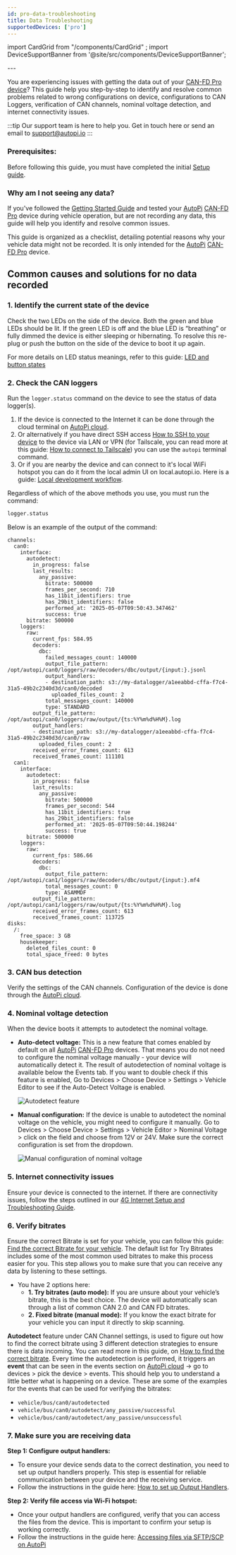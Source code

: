 ```yaml
---
id: pro-data-troubleshooting
title: Data Troubleshooting
supportedDevices: ['pro']
---
```


import CardGrid from "/components/CardGrid" ;
import DeviceSupportBanner from '@site/src/components/DeviceSupportBanner';

<DeviceSupportBanner supported={frontMatter.supportedDevices} />
---


You are experiencing issues with getting the data out of your [CAN-FD Pro device](https://shop.autopi.io/products/autopi-can-fd-pro)? This guide help you step-by-step to identify and resolve common problems related to wrong configurations on device, configurations to CAN Loggers, verification of CAN channels, nominal voltage detection, and internet connectivity issues. 

:::tip Our support team is here to help you.
Get in touch here or send an email to support@autopi.io
:::

### Prerequisites:
Before following this guide, you must have completed the initial [Setup guide](https://docs.autopi.io/getting_started/autopi_canfd_pro/).

### Why am I not seeing any data? 
If you've followed the [Getting Started Guide](/getting_started/autopi_canfd_pro/index.md)
and tested your [AutoPi](https://www.autopi.io) [CAN-FD Pro](https://www.autopi.io/hardware/autopi-canfd-pro) device during vehicle operation, but are not recording any data, this guide will help you identify and resolve common issues. 

This guide is organized as a checklist, detailing potential reasons why your vehicle
data might not be recorded. It is only intended for the
[AutoPi](https://www.autopi.io) [CAN-FD Pro](https://www.autopi.io/hardware/autopi-canfd-pro) device.  

## Common causes and solutions for no data recorded

### 1. Identify the current state of the device

Check the two LEDs on the side of the device. Both the green and blue LEDs should be lit. If the green LED is off and the blue LED is “breathing” or fully dimmed the device is either sleeping or hibernating. To resolve this re-plug or push the button on the side of the device to boot it up again.

For more details on LED status meanings, refer to this guide: [LED and button states](https://docs.autopi.io/hardware/autopi_canfd_pro/pro-led-and-button/)

### 2. Check the CAN loggers

Run the `logger.status` command on the device to see the status of data logger(s).

1. If the device is connected to the Internet it can be done through the cloud terminal on [AutoPi cloud](https://my.autopi.io/).
2. Or alternatively if you have direct SSH access [How to SSH to your device](https://docs.autopi.io/developer_guides/how-to-ssh-to-your-device/) to the device via LAN or VPN (for Tailscale, you can read more at this guide: [How to connect to Tailscale](https://docs.autopi.io/getting_started/autopi_canfd_pro/how_to_connect_to_tailscale/)) you can use the `autopi` terminal command.
3. Or if you are nearby the device and can connect to it's local WiFi hotspot you can do it from the local admin UI on local.autopi.io. Here is a guide: [Local development workflow](https://docs.autopi.io/developer_guides/local-development-workflow/). 

Regardless of which of the above methods you use, you must run the command: 
```python 
logger.status
```

Below is an example of the output of the command: 

```
channels:
  can0:
    interface:
      autodetect:
        in_progress: false
        last_results:
          any_passive:
            bitrate: 500000
            frames_per_second: 710
            has_11bit_identifiers: true
            has_29bit_identifiers: false
            performed_at: '2025-05-07T09:50:43.347462'
            success: true
      bitrate: 500000
    loggers:
      raw:
        current_fps: 584.95
        decoders:
          dbc:
            failed_messages_count: 140000
            output_file_pattern: /opt/autopi/can0/loggers/raw/decoders/dbc/output/{input:}.jsonl
            output_handlers:
            - destination_path: s3://my-datalogger/a1eeabbd-cffa-f7c4-31a5-49b2c2340d3d/can0/decoded
              uploaded_files_count: 2
            total_messages_count: 140000
            type: STANDARD
        output_file_pattern: /opt/autopi/can0/loggers/raw/output/{ts:%Y%m%d%H%M}.log
        output_handlers:
        - destination_path: s3://my-datalogger/a1eeabbd-cffa-f7c4-31a5-49b2c2340d3d/can0/raw
          uploaded_files_count: 2
        received_error_frames_count: 613
        received_frames_count: 111101
  can1:
    interface:
      autodetect:
        in_progress: false
        last_results:
          any_passive:
            bitrate: 500000
            frames_per_second: 544
            has_11bit_identifiers: true
            has_29bit_identifiers: false
            performed_at: '2025-05-07T09:50:44.198244'
            success: true
      bitrate: 500000
    loggers:
      raw:
        current_fps: 586.66
        decoders:
          dbc:
            output_file_pattern: /opt/autopi/can1/loggers/raw/decoders/dbc/output/{input:}.mf4
            total_messages_count: 0
            type: ASAMMDF
        output_file_pattern: /opt/autopi/can1/loggers/raw/output/{ts:%Y%m%d%H%M}.log
        received_error_frames_count: 613
        received_frames_count: 113725
disks:
  /:
    free_space: 3 GB
    housekeeper:
      deleted_files_count: 0
      total_space_freed: 0 bytes
```

### 3. CAN bus detection

Verify the settings of the CAN channels. Configuration of the device is done through the [AutoPi cloud](https://my.autopi.io/). 

### 4. Nominal voltage detection

When the device boots it attempts to autodetect the nominal voltage.

* **Auto-detect voltage:** This is a new feature that comes enabled by default on all [AutoPi](https://www.autopi.io) [CAN-FD Pro](https://www.autopi.io/hardware/autopi-canfd-pro) devices. That means you do not need to configure the nominal voltage manually - your device will automatically detect it. The result of autodetection of nominal voltage is available below the Events tab.
If you want to double check if this feature is enabled, Go to Devices > Choose Device > Settings > Vehicle Editor to see if the Auto-Detect Voltage is enabled.

    ![Autodetect feature](/img/getting_started/autopi_canfd_pro/autodetect_voltage.png)

* **Manual configuration:** If the device is unable to autodetect the nominal voltage on the vehicle, you might need to configure it manually. Go to Devices > Choose Device > Settings > Vehicle Editor > Nominal Voltage > click on the field and choose from 12V or 24V. Make sure the correct configuration is set from the dropdown.  

    ![Manual configuration of nominal voltage](/img/getting_started/autopi_canfd_pro/nominal_voltage.png)

### 5. Internet connectivity issues 

Ensure your device is connected to the internet. If there are connectivity issues,
follow the steps outlined in our [4G Internet Setup and Troubleshooting Guide](https://docs.autopi.io/getting_started/autopi_canfd_pro/pro-4g-internet-setup-troubleshooting/).

### 6. Verify bitrates 

Ensure the correct Bitrate is set for your vehicle, you can follow this guide: [Find the correct Bitrate for your vehicle](https://docs.autopi.io/getting_started/autopi_canfd_pro/pro-user-guide/#step-4-try-bitrates-or-use-fixed-bitrate). The default list for Try Bitrates includes some of the most common used bitrates to make this process easier for you. This step allows you to make sure that you can receive any data by listening to these settings. 
* You have 2 options here: 
  * **1. Try bitrates (auto mode):**
      If you are unsure about your vehicle’s bitrate, this is the best choice.
        The device will automatically scan through a list of common CAN 2.0 and CAN FD bitrates.
  * **2. Fixed bitrate (manual mode):**
    If you know the exact bitrate for your vehicle you can input it directly to skip scanning. 

**Autodetect** feature under CAN Channel settings, is used to figure out how to find the correct bitrate using 3 different detection strategies to ensure there is data incoming. You can read more in this guide, on [How to find the correct bitrate](https://docs.autopi.io/getting_started/autopi_canfd_pro/pro-user-guide/#step-3-autodetect-how-to-find-the-correct-bitrate). Every time the autodetection is performed, it triggers an **event** that can be seen in the events section on [AutoPi cloud](https://my.autopi.io/) -> go to devices > pick the device > events. This should help you to understand a little better what is happening on a device. These are some of the examples for the events that can be used for verifying the bitrates: 
- `vehicle/bus/can0/autodetected`
- `vehicle/bus/can0/autodetect/any_passive/successful` 
- `vehicle/bus/can0/autodetect/any_passive/unsuccessful` 


### 7. Make sure you are receiving data

**Step 1: Configure output handlers:**
* To ensure your device sends data to the correct destination, you need to set up output handlers properly. This step is essential for reliable communication between your device and the receiving service.
* Follow the instructions in the guide here: [How to set up Output Handlers](https://docs.autopi.io/getting_started/autopi_canfd_pro/pro-user-guide/#step-4-outputs). 

**Step 2: Verify file access via Wi-Fi hotspot:**
* Once your output handlers are configured, verify that you can access the files from the device. This is important to confirm your setup is working correctly.
* Follow the instructions in the guide here: [Accessing files via SFTP/SCP on AutoPi](https://docs.autopi.io/getting_started/autopi_canfd_pro/accessing-files-via-sftp-on-autopi/)


